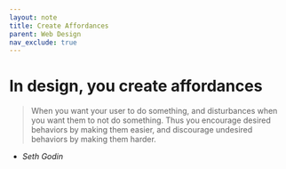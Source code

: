 ```yaml
---
layout: note
title: Create Affordances
parent: Web Design
nav_exclude: true
---
```


# In design, you create affordances

> When you want your user to do something, and disturbances when you want them to not do something. Thus you encourage desired behaviors by making them easier, and discourage undesired behaviors by making them harder.
- *Seth Godin*